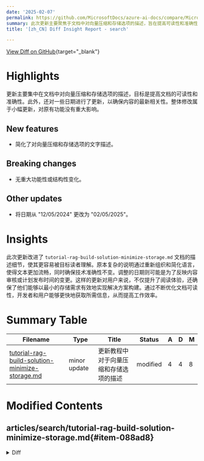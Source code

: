```yaml
---
date: '2025-02-07'
permalink: https://github.com/MicrosoftDocs/azure-ai-docs/compare/MicrosoftDocs:ea9b000...MicrosoftDocs:22af4d0
summary: 此次更新主要聚焦于文档中对向量压缩和存储选项的描述，旨在提高可读性和准确性。更新包括简化了相关文字描述，以及将日期更新至最新。整体修改属于小幅更新，没有对原有功能造成重大影响。同时，文档的整体结构和功能未发生重大变化。这些改进使得目标读者更容易理解技术内容，同时保证了技术信息的准确性，提升了用户的阅读体验和工作效率。
title: '[zh_CN] Diff Insight Report - search'

---
```


[View Diff on GitHub](https://github.com/MicrosoftDocs/azure-ai-docs/compare/MicrosoftDocs:ea9b000...MicrosoftDocs:22af4d0){target="_blank"}

# Highlights
更新主要集中在文档中对向量压缩和存储选项的描述，目标是提高文档的可读性和准确性。此外，还对一些日期进行了更新，以确保内容的最新相关性。整体修改属于小幅更新，对原有功能没有重大影响。

## New features
- 简化了对向量压缩和存储选项的文字描述。

## Breaking changes
- 无重大功能性或结构性变化。

## Other updates
- 将日期从 "12/05/2024" 更改为 "02/05/2025"。

# Insights
此次更新改进了 `tutorial-rag-build-solution-minimize-storage.md` 文档的描述细节，使其更容易被目标读者理解。原本复杂的说明通过重新组织和简化语言，使得文本更加流畅，同时确保技术准确性不变。调整的日期则可能是为了反映内容审核或计划发布时间的变更。这样的更新对用户来说，不仅提升了阅读体验，还确保了他们能够以最小的存储需求有效地实现解决方案构建。通过不断优化文档可读性，开发者和用户能够更快地获取所需信息，从而提高工作效率。

# Summary Table
|  Filename  | Type |    Title    | Status | A  | D  | M  |
|------------|------|-------------|--------|----|----|----|
| [tutorial-rag-build-solution-minimize-storage.md](#item-088ad8) | minor update | 更新教程中对于向量压缩和存储选项的描述 | modified | 4 | 4 | 8 | 


# Modified Contents
## articles/search/tutorial-rag-build-solution-minimize-storage.md{#item-088ad8}

<details>
<summary>Diff</summary>
````diff
@@ -8,7 +8,7 @@ author: HeidiSteen
 ms.author: heidist
 ms.service: azure-ai-search
 ms.topic: tutorial
-ms.date: 12/05/2024
+ms.date: 02/05/2025
 
 ---
 
@@ -51,11 +51,11 @@ You should also have the following objects:
 
 Azure AI Search has multiple approaches for reducing vector size, which lowers the cost of vector workloads. In this step, create a new index that uses the following capabilities:
 
-- Smaller vector indexes by compressing the vectors used during query execution. Scalar quantization provides this capability.
+- Vector compression. Scalar quantization provides this capability.
 
-- Smaller vector indexes by opting out of vector storage for search results. If you only need vectors for queries and not in response payload, you can drop the vector copy used for search results.
+- Eliminate optional storage. If you only need vectors for queries and not in a response payload, you can drop the vector copy used for search results.
 
-- Smaller vector fields through narrow data types. You can specify `Collection(Edm.Half)` on the text_vector field to store incoming float32 dimensions as float16.
+- Narrow data types. You can specify `Collection(Edm.Half)` on the text_vector field to store incoming float32 dimensions as float16, which takes up less space in the index.
 
 All of these capabilities are specified in a search index. After you load the index, compare the difference between the original index and the new one.
 
````
</details>

### Summary

```json
{
    "modification_type": "minor update",
    "modification_title": "更新教程中对于向量压缩和存储选项的描述"
}
```

### Explanation
该代码差异对文档 `tutorial-rag-build-solution-minimize-storage.md` 中的内容做出了小幅更新。主要修改是对向量压缩和存储选项的描述进行了简化和重写，以提高可读性和清晰度。例如，将“更小的向量索引通过压缩查询执行期间使用的向量”更新为“向量压缩”，并对其他条目进行了类似的调整。此外，日期也由“12/05/2024”更改为“02/05/2025”，反映了相关内容的更新。整个修改的目的是使内容更加简洁易懂，同时保持了文档的原始信息和功能。


